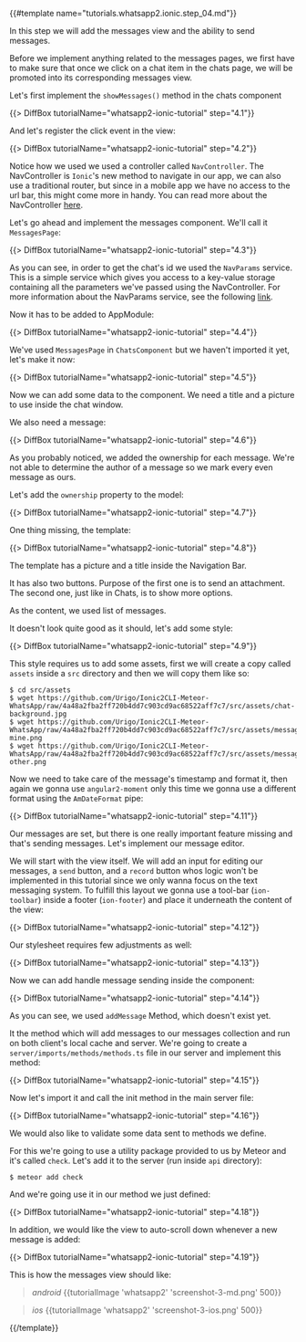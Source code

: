{{#template name="tutorials.whatsapp2.ionic.step_04.md"}}

In this step we will add the messages view and the ability to send messages.

Before we implement anything related to the messages pages, we first have to make sure that once we click on a chat item in the chats page, we will be promoted into its corresponding messages view.

Let's first implement the `showMessages()` method in the chats component

{{> DiffBox tutorialName="whatsapp2-ionic-tutorial" step="4.1"}}

And let's register the click event in the view:

{{> DiffBox tutorialName="whatsapp2-ionic-tutorial" step="4.2"}}

Notice how we used we used a controller called `NavController`. The NavController is `Ionic`'s new method to navigate in our app, we can also use a traditional router, but since in a mobile app we have no access to the url bar, this might come more in handy. You can read more about the NavController [here](http://ionicframework.com/docs/v2/api/components/nav/NavController/).

Let's go ahead and implement the messages component. We'll call it `MessagesPage`:

{{> DiffBox tutorialName="whatsapp2-ionic-tutorial" step="4.3"}}

As you can see, in order to get the chat's id we used the `NavParams` service. This is a simple service which gives you access to a key-value storage containing all the parameters we've passed using the NavController. For more information about the NavParams service, see the following [link](http://ionicframework.com/docs/v2/api/components/nav/NavParams).

Now it has to be added to AppModule:

{{> DiffBox tutorialName="whatsapp2-ionic-tutorial" step="4.4"}}

We've used `MessagesPage` in `ChatsComponent` but we haven't imported it yet, let's make it now:

{{> DiffBox tutorialName="whatsapp2-ionic-tutorial" step="4.5"}}

Now we can add some data to the component. We need a title and a picture to use inside the chat window. 

We also need a message:

{{> DiffBox tutorialName="whatsapp2-ionic-tutorial" step="4.6"}}

As you probably noticed, we added the ownership for each message. 
We're not able to determine the author of a message so we mark every even message as ours.

Let's add the `ownership` property to the model:

{{> DiffBox tutorialName="whatsapp2-ionic-tutorial" step="4.7"}}

One thing missing, the template:

{{> DiffBox tutorialName="whatsapp2-ionic-tutorial" step="4.8"}}

The template has a picture and a title inside the Navigation Bar. 

It has also two buttons. Purpose of the first one is to send an attachment. The second one, just like in Chats, is to show more options.

As the content, we used list of messages.

It doesn't look quite good as it should, let's add some style:

{{> DiffBox tutorialName="whatsapp2-ionic-tutorial" step="4.9"}}

This style requires us to add some assets, first we will create a copy called `assets` inside a `src` directory and then we will copy them like so:

    $ cd src/assets
    $ wget https://github.com/Urigo/Ionic2CLI-Meteor-WhatsApp/raw/4a48a2fba2ff720b4dd7c903cd9ac68522aff7c7/src/assets/chat-background.jpg
    $ wget https://github.com/Urigo/Ionic2CLI-Meteor-WhatsApp/raw/4a48a2fba2ff720b4dd7c903cd9ac68522aff7c7/src/assets/message-mine.png
    $ wget https://github.com/Urigo/Ionic2CLI-Meteor-WhatsApp/raw/4a48a2fba2ff720b4dd7c903cd9ac68522aff7c7/src/assets/message-other.png

Now we need to take care of the message's timestamp and format it, then again we gonna use `angular2-moment` only this time we gonna use a different format using the `AmDateFormat` pipe:

{{> DiffBox tutorialName="whatsapp2-ionic-tutorial" step="4.11"}}

Our messages are set, but there is one really important feature missing and that's sending messages. Let's implement our message editor.

We will start with the view itself. We will add an input for editing our messages, a `send` button, and a `record` button whos logic won't be implemented in this tutorial since we only wanna focus on the text messaging system. To fulfill this layout we gonna use a tool-bar (`ion-toolbar`) inside a footer (`ion-footer`) and place it underneath the content of the view:

{{> DiffBox tutorialName="whatsapp2-ionic-tutorial" step="4.12"}}

Our stylesheet requires few adjustments as well:

{{> DiffBox tutorialName="whatsapp2-ionic-tutorial" step="4.13"}}

Now we can add handle message sending inside the component:

{{> DiffBox tutorialName="whatsapp2-ionic-tutorial" step="4.14"}}

As you can see, we used `addMessage` Method, which doesn't exist yet.

It the method which will add messages to our messages collection and run on both client's local cache and server. We're going to create a `server/imports/methods/methods.ts` file in our server and implement this method:

{{> DiffBox tutorialName="whatsapp2-ionic-tutorial" step="4.15"}}

Now let's import it and call the init method in the main server file:

{{> DiffBox tutorialName="whatsapp2-ionic-tutorial" step="4.16"}}

We would also like to validate some data sent to methods we define.

For this we're going to use a utility package provided to us by Meteor and it's called `check`. Let's add it to the server (run inside `api` directory):

    $ meteor add check

And we're going use it in our method we just defined:

{{> DiffBox tutorialName="whatsapp2-ionic-tutorial" step="4.18"}}

In addition, we would like the view to auto-scroll down whenever a new message is added:

{{> DiffBox tutorialName="whatsapp2-ionic-tutorial" step="4.19"}}


This is how the messages view should like:

> *android* {{tutorialImage 'whatsapp2' 'screenshot-3-md.png' 500}}

> *ios* {{tutorialImage 'whatsapp2' 'screenshot-3-ios.png' 500}}

{{/template}}
